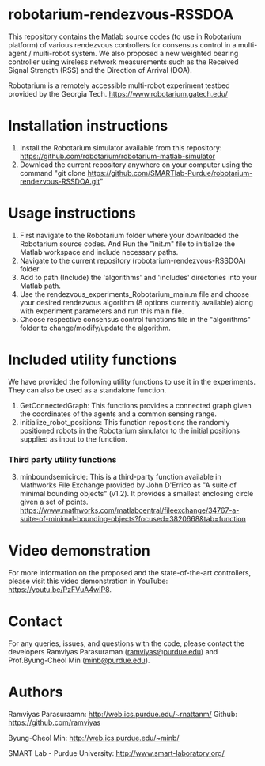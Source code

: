 # robotarium-rendezvous-RSSDOA

This repository contains the Matlab source codes (to use in Robotarium platform) of various rendezvous controllers for consensus control in a multi-agent / multi-robot system. We also proposed a new weighted bearing controller using wireless network measurements such as the Received Signal Strength (RSS) and the Direction of Arrival (DOA). 

Robotarium is a remotely accessible multi-robot experiment testbed provided by the Georgia Tech. https://www.robotarium.gatech.edu/

# Installation instructions
1. Install the Robotarium simulator available from this repository: https://github.com/robotarium/robotarium-matlab-simulator
2. Download the current repository anywhere on your computer using the command "git clone https://github.com/SMARTlab-Purdue/robotarium-rendezvous-RSSDOA.git"

# Usage instructions
1. First navigate to the Robotarium folder where your downloaded the Robotarium source codes. And Run the "init.m" file to initialize the Matlab workspace and include necessary paths.
2. Navigate to the current repository (robotarium-rendezvous-RSSDOA) folder
3. Add to path (Include) the 'algorithms' and 'includes' directories into your Matlab path.
4. Use the rendezvous_experiments_Robotarium_main.m file and choose your desired rendezvous algorithm (8 options currently available) along with experiment parameters and run this main file.
5. Choose respective consensus control functions file in the "algorithms" folder to change/modify/update the algorithm.

# Included utility functions
We have provided the following utility functions to use it in the experiments. They can also be used as a standalone function.
1. GetConnectedGraph: This functions provides a connected graph given the coordinates of the agents and a common sensing range.
2. initialize_robot_positions: This function repositions the randomly positioned robots in the Robotarium simulator to the initial positions supplied as input to the function.
### Third party utility functions
3. minboundsemicircle: This is a third-party function available in Mathworks File Exchange provided by John D'Errico as "A suite of minimal bounding objects" (v1.2). It provides a smallest enclosing circle given a set of points. 
https://www.mathworks.com/matlabcentral/fileexchange/34767-a-suite-of-minimal-bounding-objects?focused=3820668&tab=function

# Video demonstration
For more information on the proposed and the state-of-the-art controllers, please visit this video demonstration in YouTube: https://youtu.be/PzFVuA4wIP8.

# Contact
For any queries, issues, and questions with the code, please contact the developers Ramviyas Parasuraman (ramviyas@purdue.edu) and Prof.Byung-Cheol Min (minb@purdue.edu).

# Authors
Ramviyas Parasuraamn: http://web.ics.purdue.edu/~rnattanm/ Github: https://github.com/ramviyas

Byung-Cheol Min: http://web.ics.purdue.edu/~minb/

SMART Lab - Purdue University: http://www.smart-laboratory.org/
